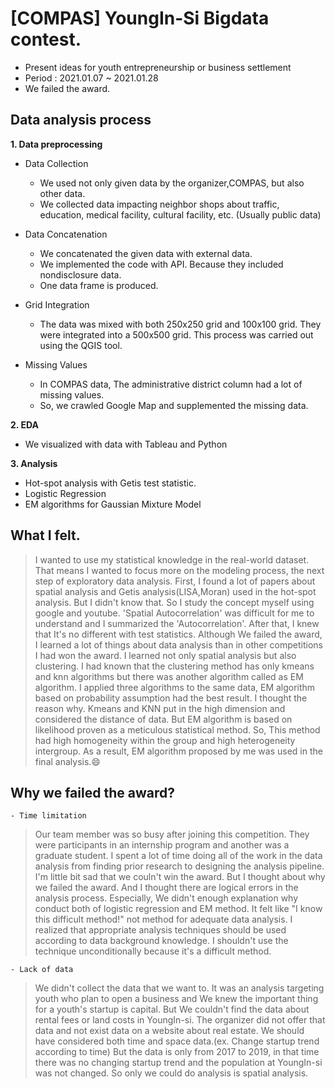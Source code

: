 # [COMPAS] YoungIn-Si Bigdata contest.

- Present ideas for youth entrepreneurship or business settlement
- Period : 2021.01.07 ~ 2021.01.28
- We failed the award.

## Data analysis process

**1. Data preprocessing**

- Data Collection</br>
    -  We used not only given data by the organizer,COMPAS, but also other data.</br>
    - We collected data impacting neighbor shops about traffic, education, medical facility,  cultural facility, etc. (Usually public data)</br>
- Data Concatenation </br>
    -  We concatenated the given data with external data.
    -  We implemented the code with API. Because they included nondisclosure data.
    -  One data frame is produced.
-  Grid Integration
    - The data was mixed with both 250x250 grid and 100x100 grid. They were integrated into a 500x500 grid. This process was carried out using the QGIS tool.

- Missing Values
    - In COMPAS data, The administrative district column had a lot of missing values.
    - So, we crawled Google Map and supplemented the missing data.


**2. EDA**
- We visualized with data with Tableau and Python


**3. Analysis**
- Hot-spot analysis with Getis test statistic.
- Logistic Regression
- EM algorithms for Gaussian Mixture Model
  
  
## What I felt.
> I wanted to use my statistical knowledge in the real-world dataset. That means I wanted to focus more on the modeling process, the next step of exploratory data analysis. First, I found a lot of papers about spatial analysis and Getis analysis(LISA,Moran) used in the hot-spot analysis. But I didn't know that. So I study the concept myself using google and youtube. 'Spatial Autocorrelation' was difficult for me to understand and I summarized the 'Autocorrelation'. After that, I knew that It's no different with test statistics. Although We failed the award, I learned a lot of things about data analysis than in other competitions I had won the award. I learned not only spatial analysis but also clustering. I had known that the clustering method has only kmeans and knn algorithms but there was another algorithm called as EM algorithm. I applied three algorithms to the same data, EM algorithm based on probability assumption had the best result.  I thought the reason why. Kmeans and KNN put in the high dimension and considered the distance of data. But EM algorithm is based on likelihood proven as a meticulous statistical method. So, This method had high homogeneity within the group and high heterogeneity intergroup. As a result, EM algorithm proposed by me was used in the final analysis.:smile:


## Why we failed the award?
    - Time limitation
> Our team member was so busy after joining this competition. They were participants in an internship program and another was a graduate student. I spent a lot of time doing all of the work in the data analysis from finding prior research to designing the analysis pipeline. I'm little bit sad that we couln't win the award. But I thought about why we failed the award. And I thought there are logical errors in the analysis process. Especially, We didn't enough explanation why conduct both of logistic regression and EM method. It felt like "I know this difficult method!"  not method for adequate data analysis. I realized that appropriate analysis techniques should be used according to data background knowledge. I shouldn't use the technique unconditionally because it's a difficult method.

    - Lack of data
> We didn't collect the data that we want to.  It was an analysis targeting youth who plan to open a business and We knew the important thing for a youth's startup is capital. But We couldn't find the data about rental fees or land costs in YoungIn-si. The organizer did not offer that data and not exist data on a website about real estate. We should have considered both time and space data.(ex. Change startup trend according to time) But the data is only from 2017 to 2019, in that time there was no changing startup trend and the population at YoungIn-si was not changed. So only we could do analysis is spatial analysis.



